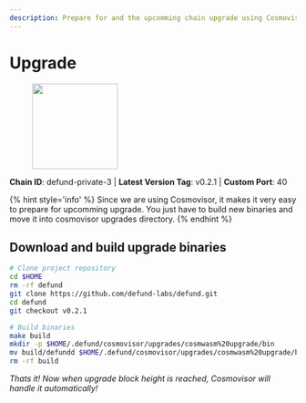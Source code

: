 ```yaml
---
description: Prepare for and the upcomming chain upgrade using Cosmovisor.
---
```


# Upgrade

<figure><img src="https://raw.githubusercontent.com/kj89/testnet_manuals/main/pingpub/logos/defund.png" width="150" alt=""><figcaption></figcaption></figure>

**Chain ID**: defund-private-3 | **Latest Version Tag**: v0.2.1 | **Custom Port**: 40

{% hint style='info' %}
Since we are using Cosmovisor, it makes it very easy to prepare for upcomming upgrade.
You just have to build new binaries and move it into cosmovisor upgrades directory.
{% endhint %}

## Download and build upgrade binaries

```bash
# Clone project repository
cd $HOME
rm -rf defund
git clone https://github.com/defund-labs/defund.git
cd defund
git checkout v0.2.1

# Build binaries
make build
mkdir -p $HOME/.defund/cosmovisor/upgrades/cosmwasm%20upgrade/bin
mv build/defundd $HOME/.defund/cosmovisor/upgrades/cosmwasm%20upgrade/bin/
rm -rf build
```

*Thats it! Now when upgrade block height is reached, Cosmovisor will handle it automatically!*
